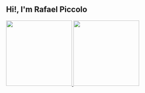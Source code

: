 ## Hi!, I'm Rafael Piccolo
<div>
  <a href="https://github.com/RafaelvPiccolo">
  <img height="180em" src="https://github-readme-stats.vercel.app/api?username=RafaelvPiccolo&show_icons=true&theme=dracula&include_all_commits=true&count_private=true"/>
  <img height="180em" src="https://github-readme-stats.vercel.app/api/top-langs/?username=RafaelvPiccolo&layout=compact&langs_count=8&theme=dracula"/>
<div>
<!---
RafaelvPiccolo/RafaelvPiccolo is a ✨ special ✨ repository because its `README.md` (this file) appears on your GitHub profile.
You can click the Preview link to take a look at your changes.
--->
